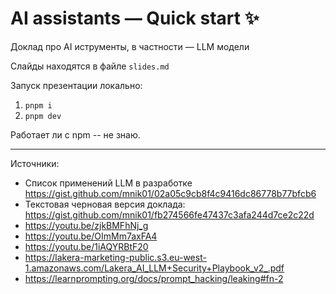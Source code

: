 # AI  assistants — Quick start ✨

Доклад про AI иструменты, в частности — LLM модели

Слайды находятся в файле `slides.md`

Запуск презентации локально: 
1. `pnpm i`
2. `pnpm dev`

Работает ли с npm -- не знаю.



---
Источники:
- Список применений LLM в разработке https://gist.github.com/mnik01/02a05c9cb8f4c9416dc86778b77bfcb6
- Текстовая черновая версия доклада: https://gist.github.com/mnik01/fb274566fe47437c3afa244d7ce2c22d
- https://youtu.be/zjkBMFhNj_g
- https://youtu.be/OImMm7axFA4
- https://youtu.be/1iAQYRBtF20
- https://lakera-marketing-public.s3.eu-west-1.amazonaws.com/Lakera_AI_LLM+Security+Playbook_v2_.pdf
- https://learnprompting.org/docs/prompt_hacking/leaking#fn-2